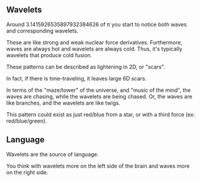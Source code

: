 ## Wavelets

Around 3.1415926535897932384626 of π you start to notice both waves and corresponding wavelets.

These are like strong and weak nuclear force derivatives. Furthermore, waves are always hot and wavelets are always cold. Thus, it's typically wavelets that produce cold fusion.

These patterns can be described as lightening in 2D, or "scars".

In fact, if there is time-traveling, it leaves large 6D scars.

In terms of the "maze/tower" of the universe, and "music of the mind", the waves are chasing, while the wavelets are being chased. Or, the waves are like branches, and the wavelets are like twigs.

This pattern could exist as just red/blue from a star, or with a third force (ex: red/blue/green).

## Language

Wavelets are the source of language.

You think with wavelets more on the left side of the brain and waves more on the right side.
